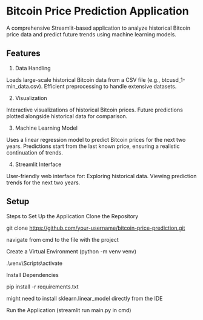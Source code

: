 # Bitcoin Price Prediction Application

A comprehensive Streamlit-based application to analyze historical Bitcoin price data and predict future trends using machine learning models.
## Features
1. Data Handling

Loads large-scale historical Bitcoin data from a CSV file (e.g., btcusd_1-min_data.csv).
Efficient preprocessing to handle extensive datasets.

2. Visualization

Interactive visualizations of historical Bitcoin prices.
Future predictions plotted alongside historical data for comparison.

3. Machine Learning Model

Uses a linear regression model to predict Bitcoin prices for the next two years.
Predictions start from the last known price, ensuring a realistic continuation of trends.

4. Streamlit Interface

User-friendly web interface for:
Exploring historical data.
Viewing prediction trends for the next two years.

## Setup
Steps to Set Up the Application
Clone the Repository

git clone https://github.com/your-username/bitcoin-price-prediction.git

navigate from cmd to the file with the project 

Create a Virtual Environment (python -m venv venv)

.\venv\Scripts\activate

Install Dependencies

pip install -r requirements.txt

might need to install sklearn.linear_model directly from the IDE

Run the Application (streamlit run main.py in cmd)

